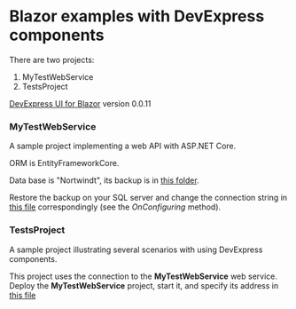 # Blazor examples with DevExpress components
There are two projects:
1) MyTestWebService
2) TestsProject


[DevExpress UI for Blazor](https://github.com/DevExpress/Blazor) version 0.0.11
### MyTestWebService
A sample project implementing a web API with ASP.NET Core. 

ORM is EntityFrameworkCore.

Data base is "Nortwindt", its backup is in [this folder](https://github.com/zabelin-vladimir/BlazorExamples/tree/master/MyTestWebService/MyTestWebService/DBBackup).

Restore the backup on your SQL server and change the connection string in [this file](https://github.com/zabelin-vladimir/BlazorExamples/blob/master/MyTestWebService/MyTestWebService/Models/NWINDContext.cs) correspondingly (see the *OnConfiguring* method). 

### TestsProject
A sample project illustrating several scenarios with using DevExpress components. 

This project uses the connection to the **MyTestWebService** web service. Deploy the **MyTestWebService** project, start it, and specify its address in [this file](https://github.com/zabelin-vladimir/BlazorExamples/blob/master/TestsProject/TestsProject/Data/WebServicePath.cs)
